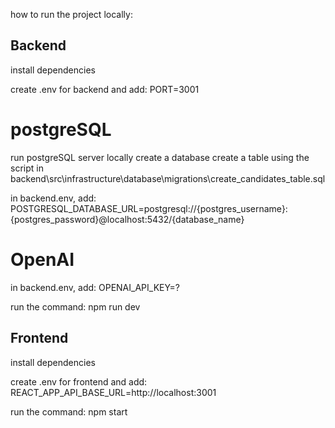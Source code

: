 how to run the project locally:

## Backend

install dependencies

create .env for backend and add:
PORT=3001

# postgreSQL

run postgreSQL server locally
create a database
create a table using the script in backend\src\infrastructure\database\migrations\create_candidates_table.sql

in backend\.env, add:
POSTGRESQL_DATABASE_URL=postgresql://{postgres_username}:{postgres_password}@localhost:5432/{database_name}

# OpenAI

in backend\.env, add:
OPENAI_API_KEY=?

run the command: npm run dev

## Frontend

install dependencies

create .env for frontend and add:
REACT_APP_API_BASE_URL=http://localhost:3001

run the command: npm start
